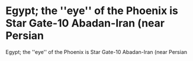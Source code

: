 # Egypt; the ''eye'' of the Phoenix is Star Gate-10 Abadan-Iran (near Persian

Egypt; the ''eye'' of the Phoenix is Star Gate-10 Abadan-Iran (near Persian